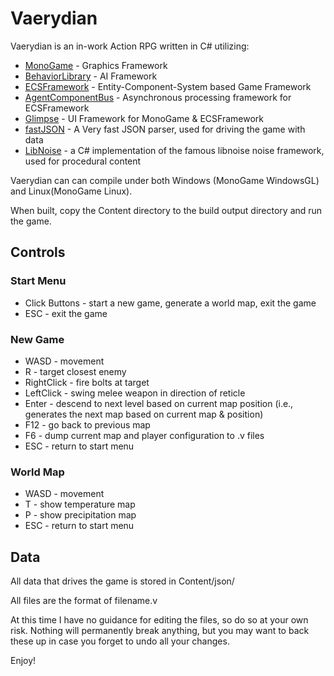 # Vaerydian

Vaerydian is an in-work Action RPG written in C# utilizing:
* [MonoGame](http://github.com/mono/MonoGame) - Graphics Framework
* [BehaviorLibrary](http://github.com/NetGnome/BehaviorLibrary) - AI Framework
* [ECSFramework](http://github.com/NetGnome/ECSFramework) - Entity-Component-System based Game Framework
* [AgentComponentBus](http://github.com/NetGnome/AgentComponentBus) - Asynchronous processing framework for ECSFramework
* [Glimpse](http://github.com/NetGnome/Glimpse) - UI Framework for MonoGame & ECSFramework
* [fastJSON](http://fastjson.codeplex.com) - A Very fast JSON parser, used for driving the game with data
* [LibNoise](http://libnoisedotnet.codeplex.com) - a C# implementation of the famous libnoise noise framework, used for procedural content

Vaerydian can can compile under both Windows (MonoGame WindowsGL) and Linux(MonoGame Linux).

When built, copy the Content directory to the build output directory and run the game.

## Controls

### Start Menu
* Click Buttons - start a new game, generate a world map, exit the game
* ESC - exit the game

### New Game
* WASD - movement
* R - target closest enemy
* RightClick - fire bolts at target
* LeftClick - swing melee weapon in direction of reticle
* Enter - descend to next level based on current map position (i.e., generates the next map based on current map & position)
* F12 - go back to previous map
* F6 - dump current map and player configuration to .v files
* ESC - return to start menu

### World Map
* WASD - movement
* T - show temperature map
* P - show precipitation map
* ESC - return to start menu

## Data

All data that drives the game is stored in
	Content/json/

All files are the format of
	filename.v

At this time I have no guidance for editing the files, so do so at your own risk. Nothing will permanently break anything, but you may want to back these up in case you forget to undo all your changes.

Enjoy!
